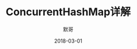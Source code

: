 ---  
title: "ConcurrentHashMap详解"  
date: 2018-03-01
weight: 70  
markup: mmark  
draft: false  
keywords: [""]  
description: "ConcurrentHashMap详解"  
tags: ["数据结构"]  
categories: ["Java基础"]  
author: "默哥"  
---  